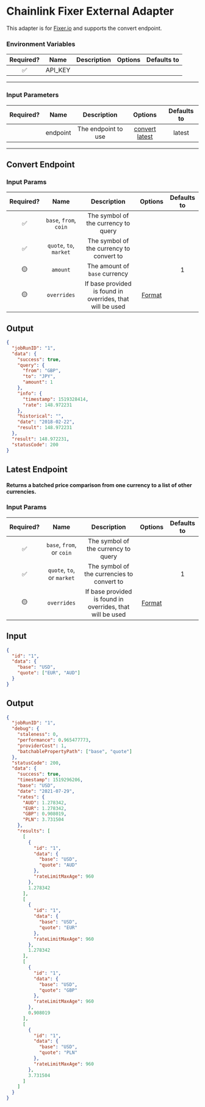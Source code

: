 # Chainlink Fixer External Adapter

This adapter is for [Fixer.io](https://fixer.io/) and supports the convert endpoint.

### Environment Variables

| Required? |  Name   | Description | Options | Defaults to |
| :-------: | :-----: | :---------: | :-----: | :---------: |
|    ✅     | API_KEY |             |         |             |

---

### Input Parameters

| Required? |   Name   |     Description     |                         Options                         | Defaults to |
| :-------: | :------: | :-----------------: | :-----------------------------------------------------: | :---------: |
|           | endpoint | The endpoint to use | [convert](#Convert-Endpoint) [latest](#Latest-Endpoint) |   latest    |

---

## Convert Endpoint

### Input Params

| Required? |          Name           |                        Description                        |                                       Options                                        | Defaults to |
| :-------: | :---------------------: | :-------------------------------------------------------: | :----------------------------------------------------------------------------------: | :---------: |
|    ✅     | `base`, `from`, `coin`  |            The symbol of the currency to query            |                                                                                      |             |
|    ✅     | `quote`, `to`, `market` |         The symbol of the currency to convert to          |                                                                                      |             |
|    🟡     |        `amount`         |               The amount of `base` currency               |                                                                                      |      1      |
|    🟡     |       `overrides`       | If base provided is found in overrides, that will be used | [Format](../../core/bootstrap/src/lib/external-adapter/overrides/presetSymbols.json) |             |

## Output

```json
{
  "jobRunID": "1",
  "data": {
    "success": true,
    "query": {
      "from": "GBP",
      "to": "JPY",
      "amount": 1
    },
    "info": {
      "timestamp": 1519328414,
      "rate": 148.972231
    },
    "historical": "",
    "date": "2018-02-22",
    "result": 148.972231
  },
  "result": 148.972231,
  "statusCode": 200
}
```

## Latest Endpoint

#### Returns a batched price comparison from one currency to a list of other currencies.

### Input Params

| Required? |            Name            |                        Description                        |                                       Options                                        | Defaults to |
| :-------: | :------------------------: | :-------------------------------------------------------: | :----------------------------------------------------------------------------------: | :---------: |
|    ✅     | `base`, `from`, or `coin`  |            The symbol of the currency to query            |                                                                                      |             |
|    ✅     | `quote`, `to`, or `market` |        The symbol of the currencies to convert to         |                                                                                      |      1      |
|    🟡     |        `overrides`         | If base provided is found in overrides, that will be used | [Format](../../core/bootstrap/src/lib/external-adapter/overrides/presetSymbols.json) |             |

## Input

```json
{
  "id": "1",
  "data": {
    "base": "USD",
    "quote": ["EUR", "AUD"]
  }
}
```

## Output

```json
{
  "jobRunID": "1",
  "debug": {
    "staleness": 0,
    "performance": 0.965477773,
    "providerCost": 1,
    "batchablePropertyPath": ["base", "quote"]
  },
  "statusCode": 200,
  "data": {
    "success": true,
    "timestamp": 1519296206,
    "base": "USD",
    "date": "2021-07-29",
    "rates": {
      "AUD": 1.278342,
      "EUR": 1.278342,
      "GBP": 0.908019,
      "PLN": 3.731504
    },
    "results": [
      [
        {
          "id": "1",
          "data": {
            "base": "USD",
            "quote": "AUD"
          },
          "rateLimitMaxAge": 960
        },
        1.278342
      ],
      [
        {
          "id": "1",
          "data": {
            "base": "USD",
            "quote": "EUR"
          },
          "rateLimitMaxAge": 960
        },
        1.278342
      ],
      [
        {
          "id": "1",
          "data": {
            "base": "USD",
            "quote": "GBP"
          },
          "rateLimitMaxAge": 960
        },
        0.908019
      ],
      [
        {
          "id": "1",
          "data": {
            "base": "USD",
            "quote": "PLN"
          },
          "rateLimitMaxAge": 960
        },
        3.731504
      ]
    ]
  }
}
```
